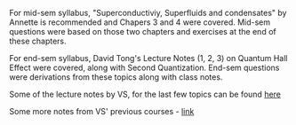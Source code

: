 For mid-sem syllabus, "Superconductiviy, Superfluids and condensates" by Annette is recommended and Chapers 3 and 4 were covered. 
Mid-sem questions were based on those two chapters and exercises at the end of these chapters.

For end-sem syllabus, David Tong's Lecture Notes (1, 2, 3) on Quantum Hall Effect were covered, along with Second Quantization.
End-sem questions were derivations from these topics along with class notes.

Some of the lecture notes by VS, for the last few topics can be found [here](https://www.dropbox.com/scl/fi/naw3qmdci4vdf8kcsoc5h/ppt_10112023.pdf?rlkey=vu8bssg37idp9ox8vndmtfnjp&dl=0)

Some more notes from VS' previous courses - [link](https://www.dropbox.com/scl/fo/qowvlvnh6iu3420qqd12x/h?rlkey=1pfiyymhodmfhqjrs1ihomjla&dl=0)
